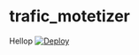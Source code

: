 # trafic_motetizer
Hellop
[![Deploy](https://www.herokucdn.com/deploy/button.svg)](https://heroku.com/deploy?template=https://github.com/Sf0gmailcomceb5ace3/trafic_motetizer)
